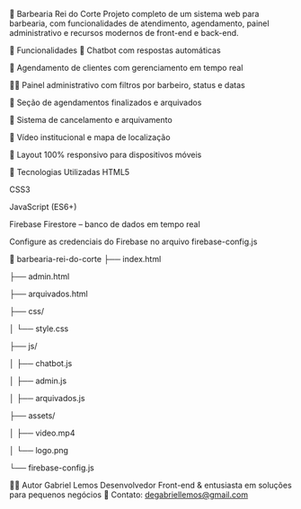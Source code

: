 💈 Barbearia Rei do Corte
Projeto completo de um sistema web para barbearia, com funcionalidades de atendimento, agendamento, painel administrativo e recursos modernos de front-end e back-end.

📌 Funcionalidades
💬 Chatbot com respostas automáticas

📅 Agendamento de clientes com gerenciamento em tempo real

👨‍💼 Painel administrativo com filtros por barbeiro, status e datas

📂 Seção de agendamentos finalizados e arquivados

🧾 Sistema de cancelamento e arquivamento

🎥 Vídeo institucional e mapa de localização

📱 Layout 100% responsivo para dispositivos móveis

🔧 Tecnologias Utilizadas
HTML5

CSS3

JavaScript (ES6+)

Firebase Firestore – banco de dados em tempo real

Configure as credenciais do Firebase no arquivo firebase-config.js

📂 barbearia-rei-do-corte
├── index.html

├── admin.html

├── arquivados.html

├── css/

│   └── style.css

├── js/

│   ├── chatbot.js

│   ├── admin.js

│   ├── arquivados.js

├── assets/

│   ├── video.mp4

│   └── logo.png

└── firebase-config.js

🙋‍♂️ Autor
Gabriel Lemos
Desenvolvedor Front-end & entusiasta em soluções para pequenos negócios
📧 Contato: degabriellemos@gmail.com

